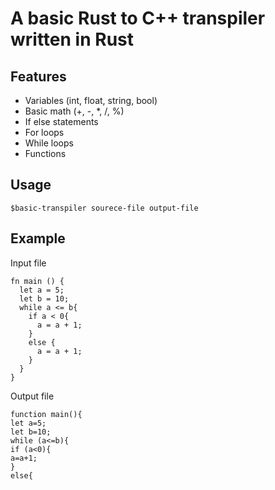 # A basic Rust to C++ transpiler  written in Rust
## Features 
- Variables (int, float, string, bool)
- Basic math  (+, -, *, /, %)
- If else statements
- For loops
- While loops
- Functions
## Usage
    $basic-transpiler sourece-file output-file
## Example
Input file

    fn main () {
      let a = 5;
      let b = 10;
      while a <= b{
        if a < 0{
          a = a + 1;
        }
        else {
          a = a + 1;
        }
      } 
    }
Output file 

    function main(){                                                                              
    let a=5;                                                                                      
    let b=10;                                                                                     
    while (a<=b){                                                                                 
    if (a<0){                                                                                     
    a=a+1;                                                                                        
    }                                                                                             
    else{              
